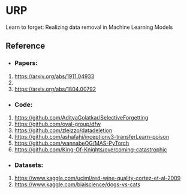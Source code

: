 # URP
Learn to forget: Realizing data removal in Machine Learning Models

## Reference
* ### Papers:
1. https://arxiv.org/abs/1911.04933
2. 
3. https://arxiv.org/abs/1804.00792

* ### Code: 
1. https://github.com/AdityaGolatkar/SelectiveForgetting
2. https://github.com/oval-group/dfw
3. https://github.com/zleizzo/datadeletion
4. https://github.com/ashafahi/inceptionv3-transferLearn-poison
5. https://github.com/wannabeOG/MAS-PyTorch
6. https://github.com/King-Of-Knights/overcoming-catastrophic

* ### Datasets:
1. https://www.kaggle.com/uciml/red-wine-quality-cortez-et-al-2009
2. https://www.kaggle.com/biaiscience/dogs-vs-cats
